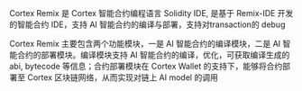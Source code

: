 Cortex Remix 是 Cortex 智能合约编程语言 Solidity IDE, 是基于 Remix-IDE 开发的智能合约 IDE，支持 AI 智能合约的编译与部署，支持对transaction的 debug

Cortex Remix 主要包含两个功能模块，一是 AI 智能合约的编译模块，二是 AI 智能合约的部署模块。编译模块支持 AI 智能合约的编译，优化，可获取编译生成的 abi, bytecode 等信息；合约部署模块在 Cortex Wallet 的支持下，能够将合约部署至 Cortex 区块链网络，从而实现对链上 AI model 的调用

